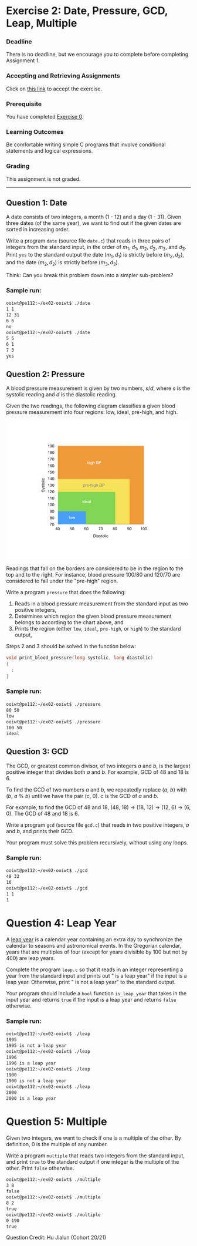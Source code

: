 # Exercise 2: Date, Pressure, GCD, Leap, Multiple

### Deadline

There is no deadline, but we encourage you to complete before completing Assignment 1.

### Accepting and Retrieving Assignments

Click on [this link](https://classroom.github.com/a/rvzDp__E) to accept the exercise.

### Prerequisite

You have completed [Exercise 0](ex00.md).

### Learning Outcomes

Be comfortable writing simple C programs that involve conditional statements and logical expressions.

### Grading

This assignment is not graded.

-------

## Question 1: Date

A date consists of two integers, a month (1 - 12) and a day (1 - 31).  Given three dates (of the same year), we want to find out if the given dates are sorted in increasing order.

Write a program `date` (source file `date.c`) that reads in three pairs of integers from the standard input, in the order of $m_1$, $d_1$, $m_2$, $d_2$, $m_3$, and $d_3$.  Print `yes` to the standard output the date ($m_1, d_1$) is strictly before ($m_2, d_2$), and the date ($m_2, d_2$) is strictly before ($m_3, d_3$).

Think: Can you break this problem down into a simpler sub-problem?

### Sample run:

```
ooiwt@pe112:~/ex02-ooiwt$ ./date
1 1
12 31
6 6
no
ooiwt@pe112:~/ex02-ooiwt$ ./date
5 5
6 1
7 3
yes
```

## Question 2: Pressure

A blood pressure measurement is given by two numbers, $s/d$, where $s$ is the systolic reading and $d$ is the diastolic reading.

Given the two readings, the following diagram classifies a given blood pressure measurement into four regions: low, ideal, pre-high, and high.

![BP chart](figures/hbp/hbp.001.png)

Readings that fall on the borders are considered to be in the region to the top and to the right.  For instance, blood pressure 100/80 and 120/70 are considered to fall under the "pre-high" region.

Write a program `pressure` that does the following:

1. Reads in a blood pressure measurement from the standard input as two positive integers,  
2. Determines which region the given blood pressure measurement belongs to according to the chart above, and
3. Prints the region (either `low`, `ideal`, `pre-high`, or `high`) to the standard output, 

Steps 2 and 3 should be solved in the function below:
```C
void print_blood_pressure(long systolic, long diastolic)
{
  :
}
```

### Sample run:

```
ooiwt@pe112:~/ex02-ooiwt$ ./pressure
80 50
low
ooiwt@pe112:~/ex02-ooiwt$ ./pressure
100 50
ideal
```

## Question 3: GCD

The GCD, or greatest common divisor, of two integers $a$ and $b$, is the largest positive integer that divides both $a$ and $b$.  For example, GCD of 48 and 18 is 6.

To find the GCD of two numbers $a$ and $b$, we repeatedly replace ($a$, $b$) with ($b$, $a$ % $b$) until we have the pair ($c$, 0). $c$ is the GCD of $a$ and $b$.

For example, to find the GCD of 48 and 18, (48, 18) $\rightarrow$ (18, 12) $\rightarrow$ (12, 6) $\rightarrow$ (6, 0). The GCD of 48 and 18 is 6.

Write a program `gcd` (source file `gcd.c`) that reads in two positive integers, $a$ and $b$, and prints their GCD. 

Your program must solve this problem recursively, without using any loops.

### Sample run:

```
ooiwt@pe112:~/ex02-ooiwt$ ./gcd
48 32
16
ooiwt@pe112:~/ex02-ooiwt$ ./gcd
1 1
1
```

# Question 4: Leap Year

A [leap year](https://en.wikipedia.org/wiki/Leap_year) is a calendar year containing an extra day to synchronize the calendar to seasons and astronomical events.  In the Gregorian calendar, years that are multiples of four (except for years divisible by 100 but not by 400) are leap years.

Complete the program `leap.c` so that it reads in an integer representing a year from the standard input and prints out "<year> is a leap year" if the input is a leap year.  Otherwise, print "<year> is not a leap year" to the standard output.

Your program should include a `bool` function `is_leap_year` that takes in the input year and returns `true` if the input is a leap year and returns `false` otherwise.

### Sample run:

```
ooiwt@pe112:~/ex02-ooiwt$ ./leap
1995
1995 is not a leap year
ooiwt@pe112:~/ex02-ooiwt$ ./leap
1996
1996 is a leap year
ooiwt@pe112:~/ex02-ooiwt$ ./leap
1900
1900 is not a leap year
ooiwt@pe112:~/ex02-ooiwt$ ./leap
2000
2000 is a leap year
```

# Question 5: Multiple

Given two integers, we want to check if one is a multiple of the other.  By definition, 0 is the multiple of any number.

Write a program `multiple` that reads two integers from the standard input, and print `true` to the standard output if one integer is the multiple of the other. Print `false` otherwise.

```
ooiwt@pe112:~/ex02-ooiwt$ ./multiple
3 8
false
ooiwt@pe112:~/ex02-ooiwt$ ./multiple
8 2
true
ooiwt@pe112:~/ex02-ooiwt$ ./multiple
0 190
true
```

Question Credit: Hu Jialun (Cohort 20/21)
